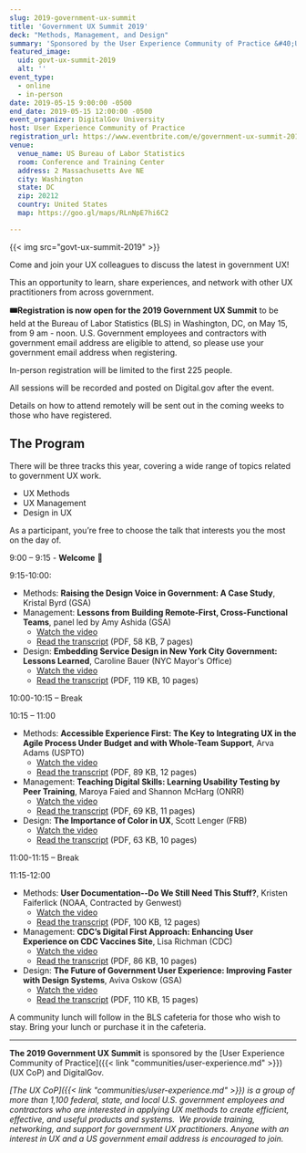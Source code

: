 ```yaml
---
slug: 2019-government-ux-summit
title: 'Government UX Summit 2019'
deck: "Methods, Management, and Design"
summary: 'Sponsored by the User Experience Community of Practice &#40;UX CoP&#41; and DigitalGov, this event is an opportunity to share experiences and lessons learned in UX and network with other UX practitioners from across the government&#46;'
featured_image:
  uid: govt-ux-summit-2019
  alt: ''
event_type:
  - online
  - in-person
date: 2019-05-15 9:00:00 -0500
end_date: 2019-05-15 12:00:00 -0500
event_organizer: DigitalGov University
host: User Experience Community of Practice
registration_url: https://www.eventbrite.com/e/government-ux-summit-2019-registration-56653417898
venue:
  venue_name: US Bureau of Labor Statistics
  room: Conference and Training Center
  address: 2 Massachusetts Ave NE
  city: Washington
  state: DC
  zip: 20212
  country: United States
  map: https://goo.gl/maps/RLnNpE7hi6C2

---
```


{{< img src="govt-ux-summit-2019" >}}

Come and join your UX colleagues to discuss the latest in government UX!

This an opportunity to learn, share experiences, and network with other UX practitioners from across government.

**:tickets:Registration is now open for the 2019 Government UX Summit** to be held at the Bureau of Labor Statistics (BLS) in Washington, DC, on May 15, from 9 am - noon. U.S. Government employees and contractors with government email address are eligible to attend, so please use your government email address when registering.

In-person registration will be limited to the first 225 people.

All sessions will be recorded and posted on Digital.gov after the event.

Details on how to attend remotely will be sent out in the coming weeks to those who have registered.

## The Program

There will be three tracks this year, covering a wide range of topics
related to government UX work.

  - UX Methods
  - UX Management
  - Design in UX
  
As a participant, you’re free to choose the talk that interests you the most on the day of.  

9:00 – 9:15 - **Welcome** :wave:

9:15-10:00:

  - Methods: **Raising the Design Voice in Government: A Case Study**, Kristal Byrd (GSA)
  - Management: **Lessons from Building Remote-First, Cross-Functional Teams**, panel led by Amy Ashida (GSA)
    - [Watch the video](https://www.youtube.com/watch?v=daMZo4WZ0Hg)
    - [Read the transcript](https://digital.gov/pdf/Management1-Panel-Remote-Teams.pdf) (PDF, 58 KB, 7 pages)
  - Design: **Embedding Service Design in New York City Government: Lessons Learned**, Caroline Bauer (NYC Mayor's Office)
    - [Watch the video](https://www.youtube.com/watch?v=uOuEp6jw_WM)
    - [Read the transcript](https://digital.gov/pdf/Design1-Bauer-NYC-Government.pdf) (PDF, 119 KB, 10 pages)

10:00-10:15 – Break

10:15 – 11:00

  - Methods: **Accessible Experience First: The Key to Integrating UX in the Agile Process Under Budget and with Whole-Team Support**, Arva Adams (USPTO)
    - [Watch the video](https://www.youtube.com/watch?v=cbTQ7C3ry-E)
    - [Read the transcript](https://digital.gov/pdf/Methods2-Adams-Accessible-Experience-First.pdf) (PDF, 89 KB, 12 pages)
  - Management: **Teaching Digital Skills: Learning Usability Testing by Peer Training**, Maroya Faied and Shannon McHarg (ONRR)
    - [Watch the video](https://www.youtube.com/watch?v=nobgPaAYkgU)
    - [Read the transcript](https://digital.gov/pdf/Management2-Faied-McHarg-Digital-Skills.pdf) (PDF, 69 KB, 11 pages)
  - Design: **The Importance of Color in UX**, Scott Lenger (FRB)
    - [Watch the video](https://www.youtube.com/watch?v=3jhxsRmchSs)
    - [Read the transcript](https://digital.gov/pdf/Design2-Lenger-Color-UX.pdf) (PDF, 63 KB, 10 pages)

11:00-11:15 – Break

11:15-12:00

  - Methods: **User Documentation--Do We Still Need This Stuff?**, Kristen Faiferlick (NOAA, Contracted by Genwest)
    - [Watch the video](https://www.youtube.com/watch?v=4ipC4fsJ0gA)
    - [Read the transcript](https://digital.gov/pdf/Methods3-Faiferlick-User-Documentation.pdf) (PDF, 100 KB, 12 pages)
  - Management: **CDC’s Digital First Approach: Enhancing User Experience on CDC Vaccines Site**, Lisa Richman (CDC)
    - [Watch the video](https://www.youtube.com/watch?v=FmNWm6oDYoQ)
    - [Read the transcript](https://digital.gov/pdf/Management3-Richman-CDC-Digital-First.pdf) (PDF, 86 KB, 10 pages)
  - Design: **The Future of Government User Experience: Improving Faster with Design Systems**, Aviva Oskow (GSA)
    - [Watch the video](https://www.youtube.com/watch?v=fHRsDKjUlNU)
    - [Read the transcript](https://digital.gov/pdf/Design3-Oskow-Design-Systems.pdf) (PDF, 110 KB, 15 pages)

A community lunch will follow in the BLS cafeteria for those who wish to stay. Bring your lunch or purchase it in the cafeteria.

---

**The 2019 Government UX Summit** is sponsored by the [User Experience Community of Practice]({{< link "communities/user-experience.md" >}}) (UX CoP) and DigitalGov.

_[The UX CoP]({{< link "communities/user-experience.md" >}}) is a group of more than 1,100 federal, state, and local U.S. government employees and contractors who are interested in applying UX methods to create efficient, effective, and useful products and systems.  We provide training, networking, and support for government UX practitioners. Anyone with an interest in UX and a US government email address is encouraged to join._
